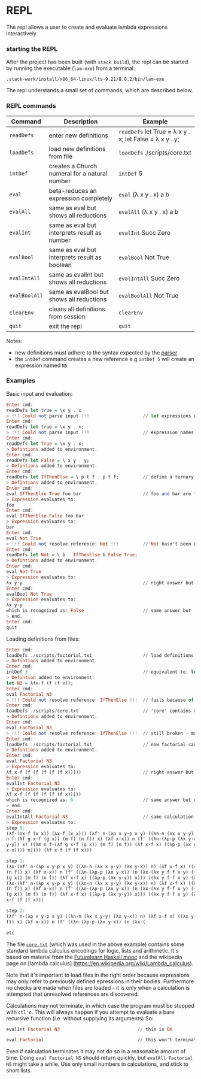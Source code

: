 # REPL
The repl allows a user to create and evaluate lambda expressions interactively.

### starting the REPL

After the project has been built (with `stack build`), the repl can be started by running the executable (`lam-exe`) from a terminal:
````text
.stack-work/install/x86_64-linux/lts-9.21/8.0.2/bin/lam-exe
````
The repl understands a small set of commands, which are described below.

### REPL commands

| Command | Description | Example |
| -------- | -------- | -------- |
| `readDefs` | enter new definitions| `readDefs` let True  = λ x y . x; let False = λ x y . y;  |
| `loadDefs` | load new definitions from file | `loadDefs` ./scripts/core.txt |
| `intDef`   | creates a Church numeral for a natural number | `intDef` 5 |
| `eval`     | beta-reduces an expression completely | `eval` (λ x y . x) a b |
| `evalAll`  | same as eval but shows all reductions | `evalAll` (λ x y . x) a b |
| `evalInt`  | same as eval but interprets result as number | `evalInt` Succ Zero |
| `evalBool`  | same as eval but interprets result as boolean | `evalBool` Not True |
| `evalIntAll` | same as evalInt but shows all reductions | `evalIntAll` Succ Zero |
| `evalBoolAll` | same as evalBool but shows all reductions | `evalBoolAll` Not True |
| `clearEnv` | clears all definitions from session | `clearEnv` |
| `quit`   | exit the repl | `quit` |


Notes:

* new definitions must adhere to the syntax expected by the [parser](./Syntax.md)
* the `intDef` command creates a new reference e.g `intDef 5` will create an expression named `N5`

### Examples

Basic input and evaluation:

````haskell
Enter cmd:
readDefs let true = \x y . x                         
> !!! Could not parse input !!!                    // let expressions end with a semi-colon
Enter cmd:
readDefs let true = \x y . x;
> !!! Could not parse input !!!                    // expression names begin with capital letters
Enter cmd:
readDefs let True = \x y . x;
> Defintions added to environment.
Enter cmd:
readDefs let False = \ x y . y;
> Defintions added to environment.
Enter cmd:
readDefs let IfThenElse = \ p t f . p t f;         // define a ternary boolean operator
> Defintions added to environment.
Enter cmd:
eval IfThenElse True foo bar                       // foo and bar are free lambda terms
> Expression evaluates to:
foo
Enter cmd:
eval IfThenElse False foo bar
> Expression evaluates to:
bar
Enter cmd:
eval Not True
> !!! Could not resolve reference: Not !!!         // Not hasn't been defined yet
Enter cmd:
readDefs let Not = \ b . IfThenElse b False True;
> Defintions added to environment.
Enter cmd:
eval Not True
> Expression evaluates to:
λx y⋅y                                             // right answer but not easy to interpret
Enter cmd:
evalBool Not True
> Expression evaluates to:
λx y⋅y
which is recognized as: False                      // same answer but 'cast' to boolean
> end.
Enter cmd:
quit
````

Loading definitions from files:

````haskell
Enter cmd:
loadDefs ./scripts/factorial.txt                   // load definitions from file
> Defintions added to environment.
Enter cmd:
intDef 3                                           // equivalent to: let N3 = λfx⋅f (f (f x));
> Defintion added to environment: 
let N3 = λfx⋅f (f (f x));
Enter cmd:
eval Factorial N3
> !!! Could not resolve reference: IfThenElse !!!  // fails because of missing definition
Enter cmd:
loadDefs ./scripts/core.txt                        // 'core' contains missing definitions
> Defintions added to environment.
Enter cmd:
eval Factorial N3
> !!! Could not resolve reference: IfThenElse !!!  // still broken - must load factorial.txt again
Enter cmd:
loadDefs ./scripts/factorial.txt                   // now factorial can see 'core' definitions
> Defintions added to environment.
Enter cmd:
eval Factorial N3
> Expression evaluates to:
λf x⋅f (f (f (f (f (f x)))))                       // right answer but hard to interpret
Enter cmd:
evalInt Factorial N3
> Expression evaluates to:
λf x⋅f (f (f (f (f (f x)))))
which is recognized as: 6                          // same answer but cast to integer
> end.
Enter cmd:
evalIntAll Factorial N3                            // same calculation by showing reductions
> Expression evaluates to:
step 0:
(λf⋅(λx⋅f (x x)) (λx⋅f (x x))) (λf' n⋅(λp x y⋅p x y) ((λn⋅n (λx x y⋅y) (λx y⋅x)) n) (λf x⋅f x) ((λx y⋅y ((λm
n f⋅(λf g x⋅f (g x)) (m f) (n f)) x) (λf x⋅x)) n (f' ((λn⋅(λp⋅p (λx y⋅x)) (n (λx⋅(λx y f⋅f x y) ((λp⋅p (λx
y⋅y)) x) ((λm n f⋅(λf g x⋅f (g x)) (m f) (n f)) (λf x⋅f x) ((λp⋅p (λx y⋅y)) x))) ((λx y f⋅f x y) (λf x⋅x) (λf
x⋅x)))) n)))) (λf x⋅f (f (f x)))

step 1:
(λx⋅(λf' n⋅(λp x y⋅p x y) ((λn⋅n (λx x y⋅y) (λx y⋅x)) n) (λf x⋅f x) ((λx y⋅y ((λm n f⋅(λf g x⋅f (g x)) (m f)
(n f)) x) (λf x⋅x)) n (f' ((λn⋅(λp⋅p (λx y⋅x)) (n (λx⋅(λx y f⋅f x y) ((λp⋅p (λx y⋅y)) x) ((λm n f⋅(λf g x⋅f
(g x)) (m f) (n f)) (λf x⋅f x) ((λp⋅p (λx y⋅y)) x))) ((λx y f⋅f x y) (λf x⋅x) (λf x⋅x)))) n)))) (x x))
(λx⋅(λf' n⋅(λp x y⋅p x y) ((λn⋅n (λx x y⋅y) (λx y⋅x)) n) (λf x⋅f x) ((λx y⋅y ((λm n f⋅(λf g x⋅f (g x)) (m f)
(n f)) x) (λf x⋅x)) n (f' ((λn⋅(λp⋅p (λx y⋅x)) (n (λx⋅(λx y f⋅f x y) ((λp⋅p (λx y⋅y)) x) ((λm n f⋅(λf g x⋅f
(g x)) (m f) (n f)) (λf x⋅f x) ((λp⋅p (λx y⋅y)) x))) ((λx y f⋅f x y) (λf x⋅x) (λf x⋅x)))) n)))) (x x)) (λf
x⋅f (f (f x)))

step 2:
(λf' n⋅(λp x y⋅p x y) ((λn⋅n (λx x y⋅y) (λx y⋅x)) n) (λf x⋅f x) ((λx y⋅y ((λm n f⋅(λf g x⋅f (g x)) (m f) (n
f)) x) (λf x⋅x)) n (f' ((λn⋅(λp⋅p (λx y⋅x)) (n (λx⋅(

etc
````

The file [`core.txt`](../scripts/core.txt) (which was used in the above example) contains some standard lambda calculus encodings for logic, lists and arithmetic. It's based on material from the [Futurelearn Haskell mooc](https://www.futurelearn.com/courses/functional-programming-haskell) and the wikipedia page on [lambda calculus] (https://en.wikipedia.org/wiki/Lambda_calculus).

Note that it's important to load files in the right order because expressions may only refer to previously defined epressions in their bodies. Furthermore no checks are made when files are loaded - it is only when a calculation is attempted that unresolved references are discovered.

Calculations may not terminate, in which case the program must be stopped with `ctl'c`. This will always happen if you attempt to evaluate a bare recursive function (i.e. without supplying its arguments) So:
````haskell
evalInt Factorial N3                             // this is OK

eval Factorial                                   // this won't terminate
````
Even if calculation terminates it may not do so in a reasonable amount of time. Doing `eval Factorial N5` should return quickly, but `evalAll Factorial N5` might take a while. Use only small numbers in calculations, and stick to short lists.